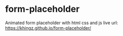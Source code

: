 # form-placeholder
Animated form placeholder with html css and js
live url: https://khingz.github.io/form-placeholder/
